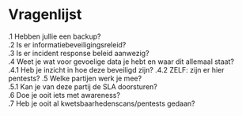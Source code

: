 # Vragenlijst
.1 Hebben jullie een backup? <br>
.2 Is er informatiebeveiligingsreleid? <br>
.3 Is er incident response beleid aanwezig? <br>
.4 Weet je wat voor gevoelige data je hebt en waar dit allemaal staat? <br>
  .4.1 Heb je inzicht in hoe deze beveiligd zijn?
  .4.2 ZELF: zijn er hier pentests?
.5 Welke partijen werk je mee? <br>
  .5.1 Kan je van deze partij de SLA doorsturen? <br>
.6 Doe je ooit iets met awareness? <br>
.7 Heb je ooit al kwetsbaarhedenscans/pentests gedaan?
